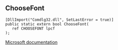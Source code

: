 ## ChooseFont

```
[DllImport("Comdlg32.dll", SetLastError = true)]
public static extern bool ChooseFont(
   ref CHOOSEFONT lpcf
);
```

[Microsoft documentation](TODO)
